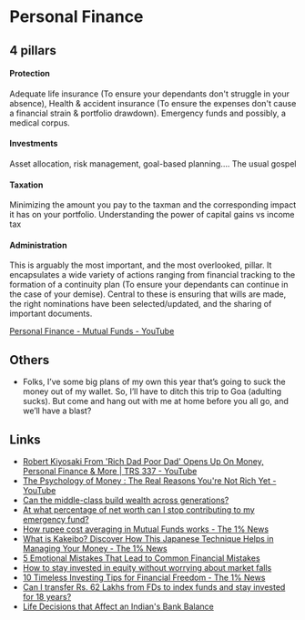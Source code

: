 # Personal Finance

## 4 pillars

#### Protection

Adequate life insurance (To ensure your dependants don't struggle in your absence), Health & accident insurance (To ensure the expenses don't cause a financial strain & portfolio drawdown). Emergency funds and possibly, a medical corpus.

#### Investments

Asset allocation, risk management, goal-based planning.... The usual gospel

#### Taxation

Minimizing the amount you pay to the taxman and the corresponding impact it has on your portfolio. Understanding the power of capital gains vs income tax

#### Administration

This is arguably the most important, and the most overlooked, pillar. It encapsulates a wide variety of actions ranging from financial tracking to the formation of a continuity plan (To ensure your dependants can continue in the case of your demise). Central to these is ensuring that wills are made, the right nominations have been selected/updated, and the sharing of important documents.

[Personal Finance - Mutual Funds - YouTube](https://www.youtube.com/playlist?list=PLX2SHiKfualGsjgd7fKFC-JXRF6vO73hk)

## Others

- Folks, I’ve some big plans of my own this year that’s going to suck the money out of my wallet. So, I’ll have to ditch this trip to Goa (adulting sucks). But come and hang out with me at home before you all go, and we’ll have a blast?

## Links

- [Robert Kiyosaki From 'Rich Dad Poor Dad' Opens Up On Money, Personal Finance & More | TRS 337 - YouTube](https://www.youtube.com/watch?v=byJgRDFdUj0)
- [The Psychology of Money : The Real Reasons You're Not Rich Yet - YouTube](https://www.youtube.com/watch?v=_5ecgEXLoCA)
- [Can the middle-class build wealth across generations?](https://freefincal.com/can-the-middle-class-build-wealth-across-generations/)
- [At what percentage of net worth can I stop contributing to my emergency fund?](https://freefincal.com/at-what-percentage-of-net-worth-can-i-stop-contributing-to-my-emergency-fund/)
- [How rupee cost averaging in Mutual Funds works - The 1% News](https://news.onepercentclub.io/invest/how-rupee-cost-averaging-in-mutual-funds-works/2570/)
- [What is Kakeibo? Discover How This Japanese Technique Helps in Managing Your Money - The 1% News](https://news.onepercentclub.io/plan/what-is-kakeibo-discover-how-this-japanese-technique-helps-in-managing-your-money/13766/)
- [5 Emotional Mistakes That Lead to Common Financial Mistakes](https://freefincal.com/5-emotional-mistakes-that-lead-to-common-financial-mistakes/)
- [How to stay invested in equity without worrying about market falls](https://freefincal.com/how-to-stay-invested-in-equity-without-worrying-about-market-falls/)
- [10 Timeless Investing Tips for Financial Freedom - The 1% News](https://news.onepercentclub.io/plan/10-timeless-investing-tips-to-become-a-successful-investor/5382/)
- [Can I transfer Rs. 62 Lakhs from FDs to index funds and stay invested for 18 years?](https://freefincal.com/can-i-transfer-rs-62-lakhs-from-fds-to-index-funds-and-stay-invested-for-18-years/)
- [Life Decisions that Affect an Indian's Bank Balance](https://freefincal.com/life-decisions-that-affect-an-indians-bank-balance/)
